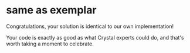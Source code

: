 # same as exemplar

Congratulations, your solution is identical to our own implementation!

Your code is exactly as good as what Crystal experts could do, and that's worth taking a moment to celebrate.
